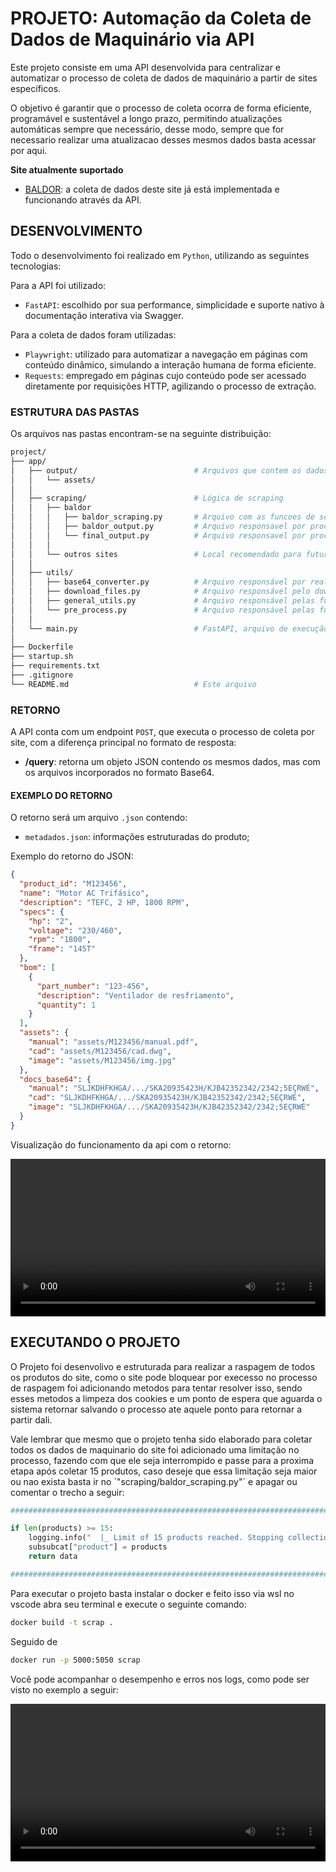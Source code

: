 
# PROJETO: Automação da Coleta de Dados de Maquinário via API

Este projeto consiste em uma API desenvolvida para centralizar e automatizar o processo de coleta de dados de maquinário a partir de sites específicos. 

O objetivo é garantir que o processo de coleta ocorra de forma eficiente, programável e sustentável a longo prazo, permitindo atualizações automáticas sempre que necessário, desse modo, sempre que for necessario realizar uma atualizacao desses mesmos dados basta acessar por aqui.

**Site atualmente suportado**

- [BALDOR](https://www.baldor.com/): a coleta de dados deste site já está implementada e funcionando através da API.

## DESENVOLVIMENTO

Todo o desenvolvimento foi realizado em `Python`, utilizando as seguintes tecnologias:

Para a API foi utilizado:

- `FastAPI`: escolhido por sua performance, simplicidade e suporte nativo à documentação interativa via Swagger.

Para a coleta de dados foram utilizadas:

- `Playwright`: utilizado para automatizar a navegação em páginas com conteúdo dinâmico, simulando a interação humana de forma eficiente.
- `Requests`: empregado em páginas cujo conteúdo pode ser acessado diretamente por requisições HTTP, agilizando o processo de extração.

### ESTRUTURA DAS PASTAS

Os arquivos nas pastas encontram-se na seguinte distribuição: 

```bash
project/
├── app/
│   ├── output/                          # Arquivos que contem os dados gerados pelo sistema 
│   │   └── assets/
│   │
│   ├── scraping/                        # Lógica de scraping
│   │   ├── baldor
│   │   │   ├── baldor_scraping.py       # Arquivo com as funcoes de scraping do site da baldor
│   │   │   ├── baldor_output.py         # Arquivo responsavel por processar e retornar a saida solicitada
│   │   │   └── final_output.py          # Arquivo responsavel por processar e retornar a saida final da apo
│   │   │   
│   │   └── outros sites                 # Local recomendado para futuros sites raspados
│   │
│   ├── utils/
│   │   ├── base64_converter.py          # Arquivo responsável por realizar o code e encode dos dados de base64 
│   │   ├── download_files.py            # Arquivo responsável pelo download dos dados na pasta especificada
│   │   ├── general_utils.py             # Arquivo responsável pelas funcoes basicas como logs, checkpoints entre outras
│   │   └── pre_process.py               # Arquivo responsável pelas funcoes de pre-processamentos
│   │
│   └── main.py                          # FastAPI, arquivo de execução principal
│   
├── Dockerfile
├── startup.sh
├── requirements.txt
├── .gitignore
└── README.md                            # Este arquivo
```

### RETORNO

A API conta com um endpoint `POST`, que executa o processo de coleta por site, com a diferença principal no formato de resposta:

- **/query**: retorna um objeto JSON contendo os mesmos dados, mas com os arquivos incorporados no formato Base64.

#### EXEMPLO DO RETORNO

O retorno será um arquivo `.json` contendo:

- `metadados.json`: informações estruturadas do produto;

Exemplo do retorno do JSON:

```json
{
  "product_id": "M123456",
  "name": "Motor AC Trifásico",
  "description": "TEFC, 2 HP, 1800 RPM",
  "specs": {
    "hp": "2",
    "voltage": "230/460",
    "rpm": "1800",
    "frame": "145T"
  },
  "bom": [
    {
      "part_number": "123-456",
      "description": "Ventilador de resfriamento",
      "quantity": 1
    }
  ],
  "assets": {
    "manual": "assets/M123456/manual.pdf",
    "cad": "assets/M123456/cad.dwg",
    "image": "assets/M123456/img.jpg"
  },
  "docs_base64": {
    "manual": "SLJKDHFKHGA/.../SKA20935423H/KJB42352342/2342;5EÇRWÉ",
    "cad": "SLJKDHFKHGA/.../SKA20935423H/KJB42352342/2342;5EÇRWÉ",
    "image": "SLJKDHFKHGA/.../SKA20935423H/KJB42352342/2342;5EÇRWÉ"
  }
}
```

Visualização do funcionamento da api com o retorno:

<video controls src="app/data/api_example.mp4" title="Title" style="width: 100%;"></video>

## EXECUTANDO O PROJETO

O Projeto foi desenvolivo e estruturada para realizar a raspagem de todos os produtos do site, como o site pode bloquear por execesso no processo de raspagem foi adicionando metodos para tentar resolver isso, sendo esses metodos a limpeza dos cookies e um ponto de espera que aguarda o sistema retornar salvando o processo ate aquele ponto para retornar a partir dali.

Vale lembrar que mesmo que o projeto tenha sido elaborado para coletar todos os dados de maquinario do site foi adicionado uma limitação no processo, fazendo com que ele seja interrompido e passe para a proxima etapa após coletar 15 produtos, caso deseje que essa limitação seja maior ou nao exista basta ir no ´"scraping/baldor_scraping.py"´ e apagar ou comentar o trecho a seguir:

```python
########################################################################

if len(products) >= 15:
    logging.info("  |_ Limit of 15 products reached. Stopping collection.")
    subsubcat["product"] = products
    return data 

########################################################################
```

Para executar o projeto basta instalar o docker e feito isso via wsl no vscode abra seu terminal e execute o seguinte comando: 
```bash
docker build -t scrap .
```
Seguido de 
```bash
docker run -p 5000:5050 scrap
```

Você pode acompanhar o desempenho e erros nos logs, como pode ser visto no exemplo a seguir:

<video controls src="app/data/logs_example.mp4" title="Title" style="width: 100%;"></video>
